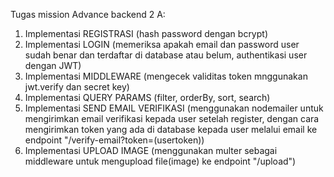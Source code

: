 Tugas mission Advance backend 2 A:
1. Implementasi REGISTRASI (hash password dengan bcrypt)
2. Implementasi LOGIN (memeriksa apakah email dan password user sudah benar dan terdaftar di database atau belum, authentikasi user dengan JWT)
3. Implementasi MIDDLEWARE (mengecek validitas token mnggunakan jwt.verify dan secret key)
4. Implementasi QUERY PARAMS (filter, orderBy, sort, search)
5. Implementasi SEND EMAIL VERIFIKASI (menggunakan nodemailer untuk mengirimkan email verifikasi kepada user setelah register, dengan cara mengirimkan token yang ada di database kepada user melalui email ke endpoint "/verify-email?token=(usertoken))
6. Implementasi UPLOAD IMAGE (menggunakan multer sebagai middleware untuk mengupload file(image) ke endpoint "/upload")
